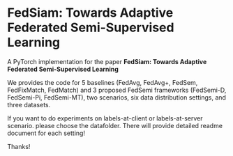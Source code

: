 # FedSiam: Towards Adaptive Federated Semi-Supervised Learning

A PyTorch implementation for the paper  **FedSiam: Towards Adaptive Federated Semi-Supervised Learning**

We provides the code for 5 baselines (FedAvg, FedAvg+, FedSem, FedFixMatch, FedMatch) and 3 proposed FedSemi frameworks (FedSemi-D, FedSemi-Pi, FedSemi-MT), two scenarios, six data distribution settings, and three datasets.


If you want to do experiments on labels-at-client or labels-at-server scenario. please choose the datafolder. There will provide detailed readme document for each setting!

Thanks!
